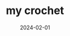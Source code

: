 ---
title: 'my crochet'
date: '2024-02-01'
summary: 'A shortlist of fun personal projects I can work on and their progress'
---